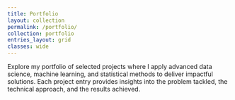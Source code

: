 ```yaml
---
title: Portfolio
layout: collection
permalink: /portfolio/
collection: portfolio
entries_layout: grid
classes: wide
---
```


Explore my portfolio of selected projects where I apply advanced data science, machine learning, and statistical methods to deliver impactful solutions. Each project entry provides insights into the problem tackled, the technical approach, and the results achieved.

